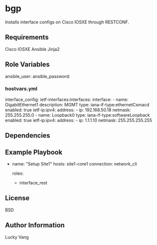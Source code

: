 bgp
=========

Installs interface configs on Cisco IOSXE through RESTCONF.

Requirements
------------

Cisco IOSXE
Ansible
Jinja2

Role Variables
--------------

ansible_user:
ansible_password:

### hostvars.yml

interface_config:
  ietf-interfaces:interfaces:
    interface:
    - name: GigabitEthernet1
      description: MGMT
      type: iana-if-type:ethernetCsmacd
      enabled: true
      ietf-ip:ipv4:
        address:
        - ip: 192.168.50.18
          netmask: 255.255.255.0
    - name: Loopback0
      type: iana-if-type:softwareLoopback
      enabled: true
      ietf-ip:ipv4:
        address:
        - ip: 1.1.1.10
          netmask: 255.255.255.255


Dependencies
------------


Example Playbook
----------------

- name: "Setup Site1"
  hosts: site1-core1
  connection: network_cli

  roles:
    - interface_rest

License
-------

BSD

Author Information
------------------

Lucky Vang
